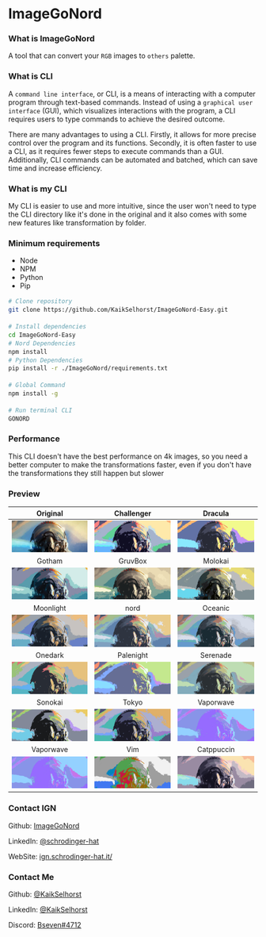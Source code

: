 # ImageGoNord

### What is ImageGoNord

A tool that can convert your `RGB` images to `others` palette.

### What is CLI

A `command line interface`, or CLI, is a means of interacting with a computer program through text-based commands. Instead of using a `graphical user interface` (GUI), which visualizes interactions with the program, a CLI requires users to type commands to achieve the desired outcome.

There are many advantages to using a CLI. Firstly, it allows for more precise control over the program and its functions. Secondly, it is often faster to use a CLI, as it requires fewer steps to execute commands than a GUI. Additionally, CLI commands can be automated and batched, which can save time and increase efficiency.

### What is my CLI

My CLI is easier to use and more intuitive, since the user won't need to type the CLI directory like it's done in the original and it also comes with some new features like transformation by folder.

### Minimum requirements

- Node
- NPM
- Python
- Pip

```bash
# Clone repository
git clone https://github.com/KaikSelhorst/ImageGoNord-Easy.git

# Install dependencies
cd ImageGoNord-Easy
# Nord Dependencies
npm install
# Python Dependencies
pip install -r ./ImageGoNord/requirements.txt

# Global Command
npm install -g

# Run terminal CLI
GONORD
```

### Performance

This CLI doesn't have the best performance on 4k images, so you need a better computer to make the transformations faster, even if you don't have the transformations they still happen but slower

### Preview

|                                         Original                                          |                                         Challenger                                          |                                           Dracula                                           |
| :---------------------------------------------------------------------------------------: | :-----------------------------------------------------------------------------------------: | :-----------------------------------------------------------------------------------------: |
|  <a href="./.github/Original.jpg"><img width="300px" src="./.github/Original.jpg" /></a>  | <a href="./.github/Challenger.jpg"><img width="300px" src="./.github/Challenger.jpg" /></a> |    <a href="./.github/Dracula.jpg"><img width="300px" src="./.github/Dracula.jpg" /></a>    |
|                                          Gotham                                           |                                           GruvBox                                           |                                           Molokai                                           |
|    <a href="./.github/Gotham.jpg"><img width="300px" src="./.github/Gotham.jpg" /></a>    |    <a href="./.github/GruvBox.jpg"><img width="300px" src="./.github/GruvBox.jpg" /></a>    |    <a href="./.github/Molokai.jpg"><img width="300px" src="./.github/Molokai.jpg" /></a>    |
|                                         Moonlight                                         |                                            nord                                             |                                           Oceanic                                           |
| <a href="./.github/Moonlight.jpg"><img width="300px" src="./.github/Moonlight.jpg" /></a> |       <a href="./.github/nord.jpg"><img width="300px" src="./.github/nord.jpg" /></a>       |    <a href="./.github/Oceanic.jpg"><img width="300px" src="./.github/Oceanic.jpg" /></a>    |
|                                          Onedark                                          |                                          Palenight                                          |                                          Serenade                                           |
|   <a href="./.github/Onedark.jpg"><img width="300px" src="./.github/Onedark.jpg" /></a>   |  <a href="./.github/Palenight.jpg"><img width="300px" src="./.github/Palenight.jpg" /></a>  |   <a href="./.github/Serenade.jpg"><img width="300px" src="./.github/Serenade.jpg" /></a>   |
|                                          Sonokai                                          |                                            Tokyo                                            |                                          Vaporwave                                          |
|   <a href="./.github/Sonokai.jpg"><img width="300px" src="./.github/Sonokai.jpg" /></a>   |      <a href="./.github/Tokyo.jpg"><img width="300px" src="./.github/Tokyo.jpg" /></a>      |  <a href="./.github/Vaporwave.jpg"><img width="300px" src="./.github/Vaporwave.jpg" /></a>  |
|                                         Vaporwave                                         |                                             Vim                                             |                                         Catppuccin                                          |
| <a href="./.github/Vaporwave.jpg"><img width="300px" src="./.github/Vaporwave.jpg" /></a> |        <a href="./.github/Vim.jpg"><img width="300px" src="./.github/Vim.jpg" /></a>        | <a href="./.github/Catppuccin.jpg"><img width="300px" src="./.github/Catppuccin.jpg" /></a> |

### Contact IGN

Github: [ImageGoNord](https://github.com/Schrodinger-Hat/ImageGoNord)

LinkedIn: [@schrodinger-hat](https://www.linkedin.com/company/schrodinger-hat/)

WebSite: [ign.schrodinger-hat.it/](ign.schrodinger-hat.it/)

### Contact Me

Github: [@KaikSelhorst](https://github.com/Schrodinger-Hat/ImageGoNord)

LinkedIn: [@KaikSelhorst](https://www.linkedin.com/in/kaikselhorst/)

Discord: [Bseven#4712](https://discord.com/users/690249250067841031)
